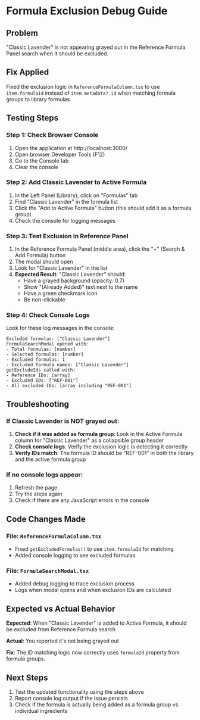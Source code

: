# Formula Exclusion Debug Guide

## Problem

"Classic Lavender" is not appearing grayed out in the Reference Formula Panel search when it should be excluded.

## Fix Applied

Fixed the exclusion logic in `ReferenceFormulaColumn.tsx` to use `item.formulaId` instead of `item.metadata?.id` when matching formula groups to library formulas.

## Testing Steps

### Step 1: Check Browser Console

1. Open the application at http://localhost:3000/
2. Open browser Developer Tools (F12)
3. Go to the Console tab
4. Clear the console

### Step 2: Add Classic Lavender to Active Formula

1. In the Left Panel (Library), click on "Formulas" tab
2. Find "Classic Lavender" in the formula list
3. Click the "Add to Active Formula" button (this should add it as a formula group)
4. Check the console for logging messages

### Step 3: Test Exclusion in Reference Panel

1. In the Reference Formula Panel (middle area), click the "+" (Search & Add Formula) button
2. The modal should open
3. Look for "Classic Lavender" in the list
4. **Expected Result**: "Classic Lavender" should:
   - Have a grayed background (opacity: 0.7)
   - Show "(Already Added)" text next to the name
   - Have a green checkmark icon
   - Be non-clickable

### Step 4: Check Console Logs

Look for these log messages in the console:

```
Excluded formulas: ["Classic Lavender"]
FormulaSearchModal opened with:
- Total formulas: [number]
- Selected formulas: [number]
- Excluded formulas: 1
- Excluded formula names: ["Classic Lavender"]
getExcludeIds called with:
- Reference IDs: [array]
- Excluded IDs: ["REF-001"]
- All excluded IDs: [array including "REF-001"]
```

## Troubleshooting

### If Classic Lavender is NOT grayed out:

1. **Check if it was added as formula group**: Look in the Active Formula column for "Classic Lavender" as a collapsible group header
2. **Check console logs**: Verify the exclusion logic is detecting it correctly
3. **Verify IDs match**: The formula ID should be "REF-001" in both the library and the active formula group

### If no console logs appear:

1. Refresh the page
2. Try the steps again
3. Check if there are any JavaScript errors in the console

## Code Changes Made

### File: `ReferenceFormulaColumn.tsx`

- Fixed `getExcludedFormulas()` to use `item.formulaId` for matching
- Added console logging to see excluded formulas

### File: `FormulaSearchModal.tsx`

- Added debug logging to trace exclusion process
- Logs when modal opens and when exclusion IDs are calculated

## Expected vs Actual Behavior

**Expected**: When "Classic Lavender" is added to Active Formula, it should be excluded from Reference Formula search

**Actual**: You reported it's not being grayed out

**Fix**: The ID matching logic now correctly uses `formulaId` property from formula groups.

## Next Steps

1. Test the updated functionality using the steps above
2. Report console log output if the issue persists
3. Check if the formula is actually being added as a formula group vs individual ingredients
